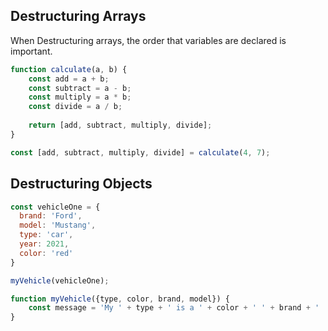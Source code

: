 ## Destructuring Arrays
When Destructuring arrays, the order that variables are declared is important.

```javascript
function calculate(a, b) {
	const add = a + b;
	const subtract = a - b;
	const multiply = a * b;
	const divide = a / b;
	
	return [add, subtract, multiply, divide];
}

const [add, subtract, multiply, divide] = calculate(4, 7);
```


## Destructuring Objects
```javascript
const vehicleOne = {
  brand: 'Ford',
  model: 'Mustang',
  type: 'car',
  year: 2021, 
  color: 'red'
}

myVehicle(vehicleOne);

function myVehicle({type, color, brand, model}) {
	const message = 'My ' + type + ' is a ' + color + ' ' + brand + ' ' + model + '.';
}
```
